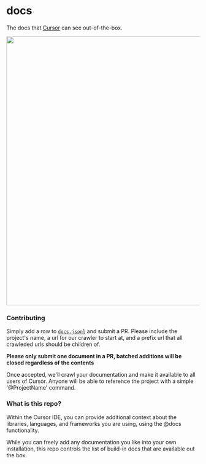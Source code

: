 # docs

The docs that [Cursor](https://cursor.com/) can see out-of-the-box.

<p align="center">
<a href="https://cursor.so/">
<img src="https://github-production-user-asset-6210df.s3.amazonaws.com/4297743/252120561-58028389-522b-4391-abd2-d159fb017519.png" width="700"><br>
</a>
</p>

### Contributing

Simply add a row to [`docs.jsonl`](docs.jsonl) and submit a PR. Please include the project's name, a url for our crawler to start at, and a prefix url that all crawleded urls should be children of.

**Please only submit one document in a PR, batched additions will be closed regardless of the contents**

Once accepted, we'll crawl your documentation and make it available to all users of Cursor. Anyone will be able to reference the project with a simple '@ProjectName' command.

### What is this repo?

Within the Cursor IDE, you can provide additional context about the libraries, languages, and frameworks you are using, using the @docs functionality. 

While you can freely add any documentation you like into your own installation, this repo controls the list of build-in docs that are available out the box. 
